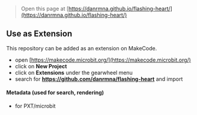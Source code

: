 
> Open this page at [https://danrmna.github.io/flashing-heart/](https://danrmna.github.io/flashing-heart/)

## Use as Extension

This repository can be added as an extension on MakeCode.

* open [https://makecode.microbit.org/](https://makecode.microbit.org/)
* click on **New Project**
* click on **Extensions** under the gearwheel menu
* search for **https://github.com/danrmna/flashing-heart** and import


#### Metadata (used for search, rendering)

* for PXT/microbit
